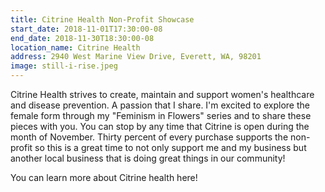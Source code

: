 ```yaml
---
title: Citrine Health Non-Profit Showcase
start_date: 2018-11-01T17:30:00-08
end_date: 2018-11-30T18:30:00-08
location_name: Citrine Health
address: 2940 West Marine View Drive, Everett, WA, 98201
image: still-i-rise.jpeg
---
```

Citrine Health strives to create, maintain and support women's healthcare and disease 
prevention. A passion that I share. I'm excited to explore the female form through my 
"Feminism in Flowers" series and to share these pieces with you. You can stop by any time that 
Citrine is open during the month of November. Thirty percent of every purchase supports the 
non-profit so this is a great time to not only support me and my business but another local 
business that is doing great things in our community!

You can learn more about Citrine health here!
